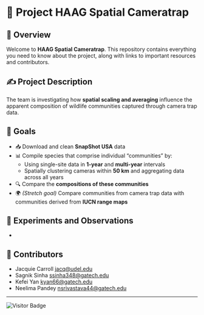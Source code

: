 # 🐾 Project HAAG Spatial Cameratrap

## 📌 Overview
Welcome to **HAAG Spatial Cameratrap**. This repository contains everything you need to know about the project, along with links to important resources and contributors.

## ✍️ Project Description
The team is investigating how **spatial scaling and averaging** influence the apparent composition of wildlife communities captured through camera trap data.

## 🎯 Goals

- 📥 Download and clean **SnapShot USA** data
- 📊 Compile species that comprise individual “communities” by:
  - Using single-site data in **1-year** and **multi-year** intervals
  - Spatially clustering cameras within **50 km** and aggregating data across all years
- 🔍 Compare the **compositions of these communities**
- 🌍 *(Stretch goal)* Compare communities from camera trap data with communities derived from **IUCN range maps**

## 🧪 Experiments and Observations
- 

## 👥 Contributors

- Jacquie Carroll <jacq@udel.edu>
- Sagnik Sinha <ssinha348@gatech.edu>
- Kefei Yan <kyan66@gatech.edu>
- Neelima Pandey <nsrivastava44@gatech.edu>

---

![Visitor Badge](https://visitor-badge.glitch.me/badge?page_id=sagniksinha.HAAG-Spatial-Cameratrap)
